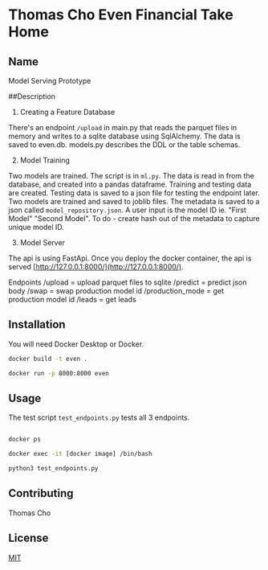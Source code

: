 # Thomas Cho Even Financial Take Home


## Name

Model Serving Prototype


##Description

1. Creating a Feature Database

There's an endpoint `/upload` in main.py that reads the parquet files in memory and writes to a sqlite database using SqlAlchemy. The data is saved to even.db. models.py describes the DDL or the table schemas.


2. Model Training

Two models are trained. The script is in `ml.py`. The data is read in from the database, and created into a pandas dataframe. Training and testing data are created. Testing data is saved to a json file for testing the endpoint later. Two models are trained and saved to joblib files. The metadata is saved to a json called `model_repository.json`. A user input is the model ID ie. "First Model" "Second Model". To do - create hash out of the metadata to capture unique model ID.

3. Model Server

The api is using FastApi. Once you deploy the docker container, the api is served [http://127.0.0.1:8000/](http://127.0.0.1:8000/).  

Endpoints
/upload = upload parquet files to sqlite
/predict = predict json body
/swap = swap production model id
/production_mode = get production model id
/leads = get leads


## Installation

You will need Docker Desktop or Docker.

```bash
docker build -t even .

docker run -p 8000:8000 even
```

## Usage

The test script `test_endpoints.py` tests all 3 endpoints.

```bash

docker ps

docker exec -it [docker image] /bin/bash

python3 test_endpoints.py
```

## Contributing
Thomas Cho

## License
[MIT](https://choosealicense.com/licenses/mit/)